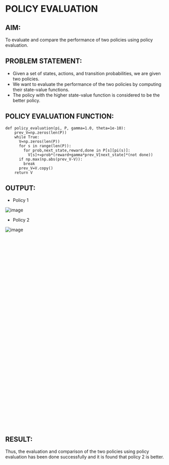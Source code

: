 # POLICY EVALUATION

## AIM:

To evaluate and compare the performance of two policies using policy evaluation.

## PROBLEM STATEMENT:

* Given a set of states, actions, and transition probabilities, we are given two policies.
* We want to evaluate the performance of the two policies by computing their state-value functions.
* The policy with the higher state-value function is considered to be the better policy.

## POLICY EVALUATION FUNCTION:
```python3
def policy_evaluation(pi, P, gamma=1.0, theta=1e-10):
    prev_V=np.zeros(len(P))
    while True:
      V=np.zeros(len(P))
      for s in range(len(P)):
        for prob,next_state,reward,done in P[s][pi(s)]:
          V[s]+=prob*(reward+gamma*prev_V[next_state]*(not done))
      if np.max(np.abs(prev_V-V)):
        break
      prev_V=V.copy()
    return V
```

## OUTPUT:

- Policy 1

![image](https://github.com/Y-CHETHAN/Reinforcement-Learning/assets/75234991/ceb30fee-2349-463e-9bdd-8d0bd3d5ed88)

- Policy 2

![image](https://github.com/Y-CHETHAN/Reinforcement-Learning/assets/75234991/882442f2-3442-49b3-adeb-e4b0f7976f7a)

<br><br><br><br><br><br><br><br><br><br><br><br><br><br><br><br><br><br><br><br><br><br><br><br><br><br><br><br><br><br><br><br><br><br><br>

## RESULT:
Thus, the evaluation and comparison of the two policies using policy evaluation has been done successfully and it is found that policy 2 is better.
